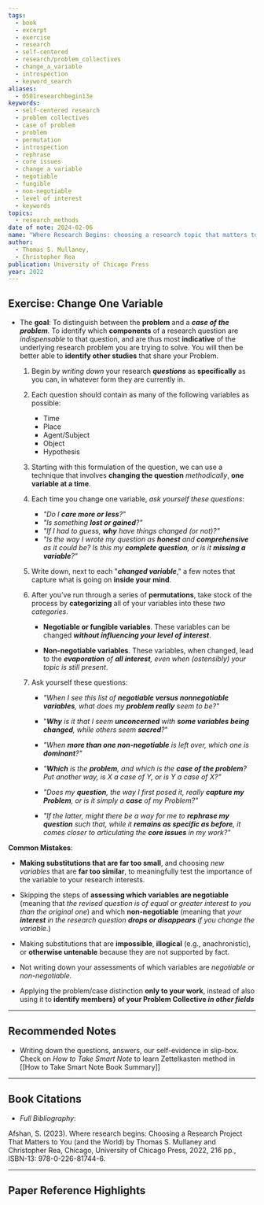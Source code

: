 ```yaml
---
tags:
  - book
  - excerpt
  - exercise
  - research
  - self-centered
  - research/problem_collectives
  - change_a_variable
  - introspection
  - keyword_search
aliases:
  - 0501researchbegin13e
keywords:
  - self-centered research
  - problem collectives
  - case of problem
  - problem
  - permutation
  - introspection
  - rephrase
  - core issues
  - change a variable
  - negotiable
  - fungible
  - non-negotiable
  - level of interest
  - keywords
topics:
  - research_methods
date of note: 2024-02-06
name: "Where Research Begins: choosing a research topic that matters to you (and the world)"
author:
  - Thomas S. Mullaney,
  - Christopher Rea
publication: University of Chicago Press
year: 2022
---
```


## Exercise: Change One Variable

- The **goal**: To distinguish between the **problem** and a ***case of the problem***. To identify which **components** of a research question are *indispensable* to that question, and are thus most **indicative** of the underlying research problem you are trying to solve. You will then be better able to **identify other studies** that share your Problem.

	1. Begin by *writing down* your research ***questions*** as **specifically** as you can, in whatever form they are currently in.
	   
	2. Each question should contain as many of the following variables as possible:
		- Time
		- Place
		- Agent/Subject
		- Object
		- Hypothesis
		  
	3. Starting with this formulation of the question, we can use a technique that involves **changing the question** *methodically*, **one variable at a time**.
	   
	4. Each time you change one variable, *ask yourself these questions*:
		- *"Do I **care more or less**?"*
		- *"Is something **lost or gained**?"*
		- *"If I had to guess, **why** have things changed (or not)?"*
		- *"Is the way I wrote my question as **honest** and **comprehensive** as it could be? Is this my **complete question**, or is it **missing a variable**?"*
		  
	5. Write down, next to each "***changed variable***," a few notes that capture what is going on **inside your mind**. 
	   
	6. After you’ve run through a series of **permutations**, take stock of the process by **categorizing** all of your variables into these *two categories*. 
		- **Negotiable or fungible variables**. These variables can be changed ***without influencing your level of interest***. 
		  
		- **Non-negotiable variables**. These variables, when changed, lead to the ***evaporation** of **all interest**, even when (ostensibly) your topic is still present*.
		  
	7. Ask yourself these questions:
		- *"When I see this list of **negotiable versus nonnegotiable variables**, what does my **problem really** seem to be?"*
		  
		- "***Why** is it that I seem **unconcerned** with **some variables being changed**, while others seem **sacred**?*"
		  
		- *"When **more than one non-negotiable** is left over, which one is **dominant**?"*
		  
		- *"**Which** is the **problem**, and which is the **case of the problem**? Put another way, is X a case of Y, or is Y a case of X?"*
		  
		- *"Does my **question**, the way I first posed it, really **capture my Problem**, or is it simply a **case** of my Problem?"*
		  
		- *"If the latter, might there be a way for me to **rephrase my question** such that, while it **remains as specific as before**, it comes closer to articulating the **core issues** in my work?"*


**Common Mistakes**:

- **Making substitutions that are far too small**, and choosing *new variables* that are **far too similar**, to meaningfully test the importance of the variable to your research interests.
  
- Skipping the steps of **assessing which variables are negotiable** (meaning that *the revised question is of equal or greater interest to you than the original one*) and which **non-negotiable** (meaning that *your **interest** in the research question **drops or disappears** if you change the variable*.)
  
- Making substitutions that are **impossible**, **illogical** (e.g., anachronistic), or **otherwise untenable** because they are not supported by fact.
  
- Not writing down your assessments of which variables are *negotiable or non-negotiable.*
  
- Applying the problem/case distinction **only to your work**, instead of also using it to **identify members} of your Problem Collective *in other fields***


----
## Recommended Notes

- Writing down the questions, answers, our self-evidence in slip-box. Check on *How to Take Smart Note* to learn Zettelkasten method in [[How to Take Smart Note Book Summary]]

----------
## Book Citations

- *Full Bibliography*:

Afshan, S. (2023). Where research begins: Choosing a Research Project That Matters to You (and the World) by Thomas S. Mullaney and Christopher Rea, Chicago, University of Chicago Press, 2022, 216 pp., ISBN-13: 978-0-226-81744-6.

-----------
##  Paper Reference Highlights
